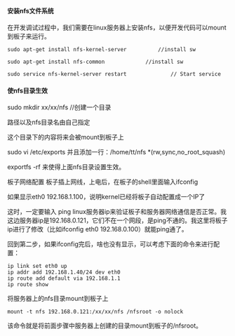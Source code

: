 #### 安装nfs文件系统
在开发调试过程中，我们需要在linux服务器上安装nfs，以便开发代码可以mount到板子来运行。

```
sudo apt-get install nfs-kernel-server          //install sw

sudo apt-get install nfs-common             //install sw

sudo service nfs-kernel-server restart              // Start service
```

#### 使nfs目录生效

sudo mkdir xx/xx/nfs   //创建一个目录

路径以及nfs目录名由自己指定

这个目录下的内容将来会被mount到板子上

sudo vi /etc/exports 并且添加一行：/home/tt/nfs      *(rw,sync,no_root_squash)

exportfs -rf  来使得上面nfs目录设置生效。

板子网络配置
板子插上网线，上电后，在板子的shell里面输入ifconfig

如果显示eth0  192.168.1.100，说明kernel已经将板子自动配置成一个IP了

这时，一定要输入 ping linux服务器ip来验证板子和服务器网络通信是否正常。我这边服务器ip是192.168.0.121，它们不在一个网段，是ping不通的。我这里将板子ip进行了修改（比如ifconfig eth0 192.168.0.100）就能ping通了。

回到第二步，如果ifconfig完后，啥也没有显示，可以考虑下面的命令来进行配置：

```
ip link set eth0 up
ip addr add 192.168.1.40/24 dev eth0
ip route add default via 192.168.1.1
ip route show     
```

将服务器上的nfs目录mount到板子上

```
mount -t nfs 192.168.0.121:/xx/xx/nfs /nfsroot -o nolock
```



该命令就是将前面步骤中服务器上创建的目录mount到板子的/nfsroot。